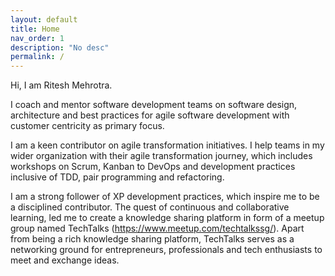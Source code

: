 ```yaml
---
layout: default
title: Home
nav_order: 1
description: "No desc"
permalink: /
---
```



Hi, I am Ritesh Mehrotra.

I coach and mentor software development teams on software design, architecture and best practices for agile software development with customer centricity as primary focus.

I am a keen contributor on agile transformation initiatives. I help teams in my wider organization with their agile transformation journey, which includes workshops on Scrum, Kanban to DevOps and development practices inclusive of TDD, pair programming and refactoring.

I am a strong follower of XP development practices, which inspire me to be a disciplined contributor. The quest of continuous and collaborative learning, led me to create a knowledge sharing platform in form of a meetup group named TechTalks (https://www.meetup.com/techtalkssg/). Apart from being a rich knowledge sharing platform, TechTalks serves as a networking ground for entrepreneurs, professionals and tech enthusiasts to meet and exchange ideas.

